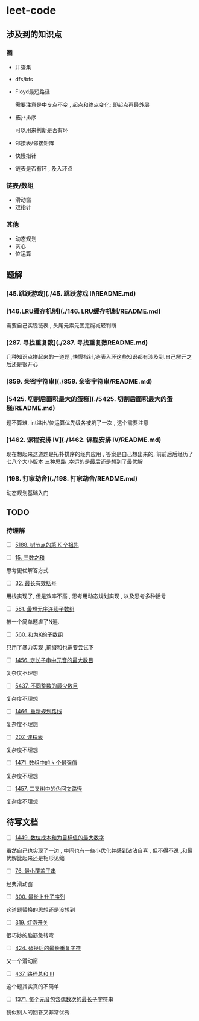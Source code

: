 # leet-code
## 涉及到的知识点

### 图

* 并查集

* dfs/bfs

* Floyd最短路径

  需要注意是中专点不变 , 起点和终点变化; 即起点再最外层

* 拓扑排序

  可以用来判断是否有环

* 邻接表/邻接矩阵

* 快慢指针

* 链表是否有环 , 及入环点

### 链表/数组

* 滑动窗
* 双指针

### 其他

* 动态规划
* 贪心
* 位运算

## 题解

### [45.跳跃游戏](./45. 跳跃游戏 II\README.md)

### [146.LRU缓存机制](./146. LRU缓存机制/README.md)

需要自己实现链表 , 头尾元素先固定能减轻判断

### [287. 寻找重复数](./287. 寻找重复数README.md)

几种知识点拼起来的一道题 ,快慢指针,链表入环这些知识都有涉及到.自己解开之后还是很开心

### [859. 亲密字符串](./859. 亲密字符串/README.md)

### [5425. 切割后面积最大的蛋糕](./5425. 切割后面积最大的蛋糕/README.md)

题不算难, int溢出/位运算优先级各被坑了一次 , 这个需要注意

### [1462. 课程安排 IV](./1462. 课程安排 IV/README.md)

现在想起来这道题是拓扑排序的经典应用 , 答案是自己想出来的, 前前后后经历了七八个大小版本 三种思路 ,幸运的是最后还是想到了最优解

### [198. 打家劫舍](./198. 打家劫舍/README.md)

动态规划基础入门

## TODO

### 待理解

- [ ]  [5188. 树节点的第 K 个祖先](https://leetcode-cn.com/problems/kth-ancestor-of-a-tree-node/)

- [ ]  [15. 三数之和](https://leetcode-cn.com/problems/3sum/)

  思考更优解答方式

- [ ]  [32. 最长有效括号](https://leetcode-cn.com/problems/longest-valid-parentheses/)

  用栈实现了, 但是效率不高 , 思考用动态规划实现 , 以及思考多种括号

- [ ]  [581. 最短无序连续子数组](https://leetcode-cn.com/problems/shortest-unsorted-continuous-subarray/)

  被一个简单题虐了N遍. 

- [ ]  [560. 和为K的子数组](https://leetcode-cn.com/problems/subarray-sum-equals-k/)

  只用了暴力实现 ,前缀和也需要尝试下

- [ ]  [1456. 定长子串中元音的最大数目](https://leetcode-cn.com/problems/maximum-number-of-vowels-in-a-substring-of-given-length/)

  复杂度不理想

- [ ]  [5437. 不同整数的最少数目](https://leetcode-cn.com/problems/least-number-of-unique-integers-after-k-removals/)

  复杂度不理想

- [ ]  [1466. 重新规划路线](https://leetcode-cn.com/problems/reorder-routes-to-make-all-paths-lead-to-the-city-zero/)

  复杂度不理想

- [ ]  [207. 课程表](https://leetcode-cn.com/problems/course-schedule/)

  复杂度不理想

- [ ]  [1471. 数组中的 k 个最强值](https://leetcode-cn.com/problems/the-k-strongest-values-in-an-array/)

  复杂度不理想

- [ ]  [1457. 二叉树中的伪回文路径](https://leetcode-cn.com/problems/pseudo-palindromic-paths-in-a-binary-tree/)

  复杂度不理想

## 待写文档

- [ ]  [1449. 数位成本和为目标值的最大数字](https://leetcode-cn.com/problems/form-largest-integer-with-digits-that-add-up-to-target/)

  虽然自己也实现了一边 , 中间也有一些小优化并感到沾沾自喜 , 但不得不说 ,和最优解比起来还是相形见绌

- [ ]  [76. 最小覆盖子串](https://leetcode-cn.com/problems/minimum-window-substring/)

  经典滑动窗

- [ ]  [300. 最长上升子序列](https://leetcode-cn.com/problems/longest-increasing-subsequence/)

  这道题替换的思想还是没想到

- [ ]  [319. 灯泡开关](https://leetcode-cn.com/problems/bulb-switcher/)

  很巧妙的脑筋急转弯

- [ ]  [424. 替换后的最长重复字符](https://leetcode-cn.com/problems/longest-repeating-character-replacement/)

  又一个滑动窗

- [ ]  [437. 路径总和 III](https://leetcode-cn.com/problems/path-sum-iii/)

  这个题其实真的不简单

- [ ]  [1371. 每个元音包含偶数次的最长子字符串](https://leetcode-cn.com/problems/find-the-longest-substring-containing-vowels-in-even-counts/)

  貌似别人的回答又非常优秀
